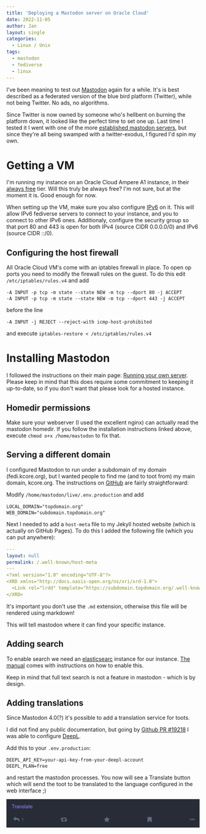 ```yaml
---
title: 'Deploying a Mastodon server on Oracle Cloud'
date: 2022-11-05
author: Jan
layout: single
categories:
  - Linux / Unix
tags:
  - mastodon
  - fediverse
  - linux
---
```


I've been meaning to test out [Mastodon](https://joinmastodon.org/) again for a while. It's is best described as a federated version of the blue bird platform (Twitter), while not being Twitter. No ads, no algorithms.

Since Twitter is now owned by someone who's hellbent on burning the platform down, it looked like the perfect time to set one up. 
Last time I tested it I went with one of the more [established mastodon servers](https://joinmastodon.org/servers), but since they're all being swamped with a twitter-exodus, I figured I'd spin my own.

# Getting a VM
I'm running my instance on an Oracle Cloud Ampere A1 instance, in their [always free](https://docs.oracle.com/en-us/iaas/Content/FreeTier/freetier_topic-Always_Free_Resources.htm) tier. Will this truly be always free? I'm not sure, but at the moment it is. Good enough for now.

When setting up the VM, make sure you also configure [IPv6](https://www.51sec.org/2021/09/20/enable-ipv6-on-oracle-cloud-infrastructure/) on it. This will allow IPv6 fediverse servers to connect to your instance, and you to connect to other IPv6 ones.
Additionaly, configure the security group so that port 80 and 443 is open for both IPv4 (source CIDR 0.0.0.0/0) and IPv6 (source CIDR ::/0).

## Configuring the host firewall
All Oracle Cloud VM's come with an iptables firewall in place. To open op ports you need to modify the firewall rules on the guest. To do this edit `/etc/iptables/rules.v4` and add 

```shell
-A INPUT -p tcp -m state --state NEW -m tcp --dport 80 -j ACCEPT
-A INPUT -p tcp -m state --state NEW -m tcp --dport 443 -j ACCEPT
```

before the line
```shell
-A INPUT -j REJECT --reject-with icmp-host-prohibited
```

and execute `iptables-restore < /etc/iptables/rules.v4`

# Installing Mastodon
I followed the instructions on their main page: [Running your own server](https://docs.joinmastodon.org/user/run-your-own/). Please keep in mind that this does require some commitment to keeping it up-to-date, so if you don't want that please look for a hosted instance.

## Homedir permissions
Make sure your webserver (I used the excellent nginx) can actually read the mastodon homedir. If you follow the installation instructions linked above, execute
  `chmod o+x /home/mastodon` to fix that.

## Serving a different domain
I configured Mastodon to run under a subdomain of my domain (fedi.kcore.org), but I wanted people to find me (and to toot from) my main domain, kcore.org. 
The instructions on [GitHub](https://github.com/felx/mastodon-documentation/blob/master/Running-Mastodon/Serving_a_different_domain.md) are fairly straightforward:

Modify `/home/mastodon/live/.env.production` and add

```
LOCAL_DOMAIN="topdomain.org"
WEB_DOMAIN="subdomain.topdomain.org"
```

Next I needed to add a `host-meta` file to my Jekyll hosted website (which is actually on GitHub Pages). To do this I added the following file (which you can put anywhere):

```yaml
---
layout: null
permalink: /.well-known/host-meta
---
<?xml version="1.0" encoding="UTF-8"?>
<XRD xmlns="http://docs.oasis-open.org/ns/xri/xrd-1.0">
  <Link rel="lrdd" template="https://subdomain.topdomain.org/.well-known/webfinger?resource={uri}"/>
</XRD>
```

It's important you don't use the `.md` extension, otherwise this file will be rendered using markdown!

This will tell mastodon where it can find your specific instance. 

## Adding search
To enable search we need an [elasticsearc]() instance for our instance. [The manual](https://docs.joinmastodon.org/admin/optional/elasticsearch/) comes with instructions on how to enable this. 

Keep in mind that full text search is not a feature in mastodon - which is by design.

## Adding translations
Since Mastodon 4.0(?) it's possible to add a translation service for toots.

I did not find any public documentation, but going by [Github PR #19218](https://github.com/mastodon/mastodon/pull/19218) I was able to configure [DeepL](https://www.deepl.com/).

Add this to your `.env.production`:
```
DEEPL_API_KEY=your-api-key-from-your-deepl-account
DEEPL_PLAN=free
```

and restart the mastodon processes. You now will see a Translate button which will send the toot to be translated to the language configured in the web interface ;)

![Mastodon Translate](/assets/images/2022/11/mastodon_translate.png)